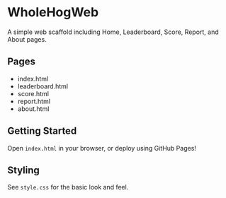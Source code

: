 # WholeHogWeb

A simple web scaffold including Home, Leaderboard, Score, Report, and About pages.

## Pages
- index.html
- leaderboard.html
- score.html
- report.html
- about.html

## Getting Started
Open `index.html` in your browser, or deploy using GitHub Pages!

## Styling
See `style.css` for the basic look and feel.
